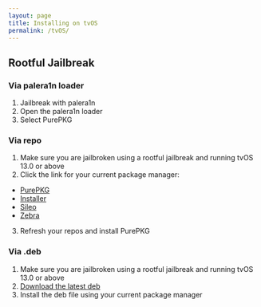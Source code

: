 ```yaml
---
layout: page
title: Installing on tvOS
permalink: /tvOS/
---
```


## Rootful Jailbreak

### Via palera1n loader
1. Jailbreak with palera1n
2. Open the palera1n loader
3. Select PurePKG

### Via repo
1. Make sure you are jailbroken using a rootful jailbreak and running tvOS 13.0 or above
2. Click the link for your current package manager:
- [PurePKG](purepkg://addrepo/https://lrdsnow.github.io/PurePKG)
- [Installer](installer://add/https://lrdsnow.github.io/PurePKG)
- [Sileo](sileo://source/https://lrdsnow.github.io/PurePKG)
- [Zebra](zbra://sources/add/https://lrdsnow.github.io/PurePKG)
3. Refresh your repos and install PurePKG

### Via .deb
1. Make sure you are jailbroken using a rootful jailbreak and running tvOS 13.0 or above
2. [Download the latest deb](https://github.com/Lrdsnow/PurePKG/releases/latest/download/uwu.lrdsnow.purepkg_appletvos-arm64.deb)
3. Install the deb file using your current package manager